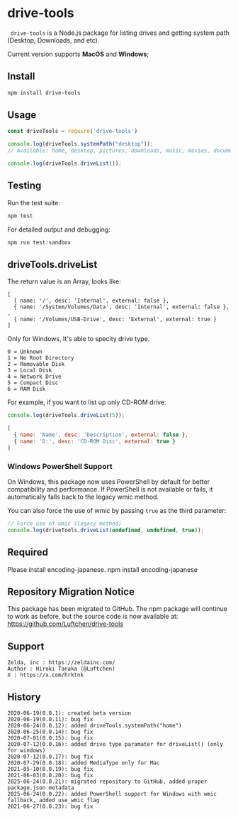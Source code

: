# drive-tools

` drive-tools` is a Node.js package for listing drives and getting system path (Desktop, Downloads, and etc).

Current version supports **MacOS** and **Windows**;

## Install

```bash
npm install drive-tools
```

## Usage

```js
const driveTools = require('drive-tools')

console.log(driveTools.systemPath("desktop"));
// Available: home, desktop, pictures, downloads, music, movies, documents

console.log(driveTools.driveList());
```

## Testing

Run the test suite:

```bash
npm test
```

For detailed output and debugging:

```bash
npm run test:sandbox
```

## driveTools.driveList
The return value is an Array, looks like:

```
[
  { name: '/', desc: 'Internal', external: false },
  { name: '/System/Volumes/Data', desc: 'Internal', external: false },
,
  { name: '/Volumes/USB-Drive', desc: 'External', external: true }
]
```

Only for Windows, It's able to specity drive type.

```
0 = Unknown
1 = No Root Directory
2 = Removable Disk
3 = Local Disk
4 = Network Drive
5 = Compact Disc
6 = RAM Disk
```

For example, if you want to list up only CD-ROM drive:

```js
console.log(driveTools.driveList(5));
```

```js
[ 
  { name: 'Name', desc: 'Description', external: false },
  { name: 'D:', desc: 'CD-ROM Disc', external: true } 
]
```

### Windows PowerShell Support
On Windows, this package now uses PowerShell by default for better compatibility and performance. If PowerShell is not available or fails, it automatically falls back to the legacy wmic method.

You can also force the use of wmic by passing `true` as the third parameter:

```js
// Force use of wmic (legacy method)
console.log(driveTools.driveList(undefined, undefined, true));
```

## Required
Please install encoding-japanese.
npm install encoding-japanese

## Repository Migration Notice
This package has been migrated to GitHub. The npm package will continue to work as before, but the source code is now available at: https://github.com/Luftchen/drive-tools

## Support
```
Zelda, inc : https://zeldainc.com/
Author : Hiroki Tanaka (@Luftchen)
X : https://x.com/hrktnk
```

## History
```
2020-06-19(0.0.1): created beta version
2020-06-19(0.0.11): bug fix
2020-06-24(0.0.12): added driveTools.systemPath("home")
2020-06-25(0.0.14): bug fix
2020-07-01(0.0.15): bug fix
2020-07-12(0.0.16): added drive type paramater for driveList() (only for windows)
2020-07-12(0.0.17): bug fix
2020-07-29(0.0.18): added MediaType only for Mac
2021-05-10(0.0.19): bug fix
2021-06-03(0.0.20): bug fix
2025-06-24(0.0.21): migrated repository to GitHub, added proper package.json metadata
2025-06-24(0.0.22): added PowerShell support for Windows with wmic fallback, added use_wmic flag
2021-06-27(0.0.23): bug fix
```